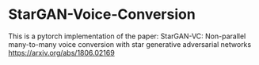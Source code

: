 # StarGAN-Voice-Conversion
This is a pytorch implementation of the paper: StarGAN-VC: Non-parallel many-to-many voice conversion with star generative adversarial networks  https://arxiv.org/abs/1806.02169
